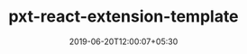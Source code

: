 ---
title: "pxt-react-extension-template"
date: 2019-06-20T12:00:07+05:30
type: "organisations"
org_name: "Microsoft"
repo_desc: "A React-based MakeCode Extension"
repo_link: https://github.com/microsoft/pxt-react-extension-template
---